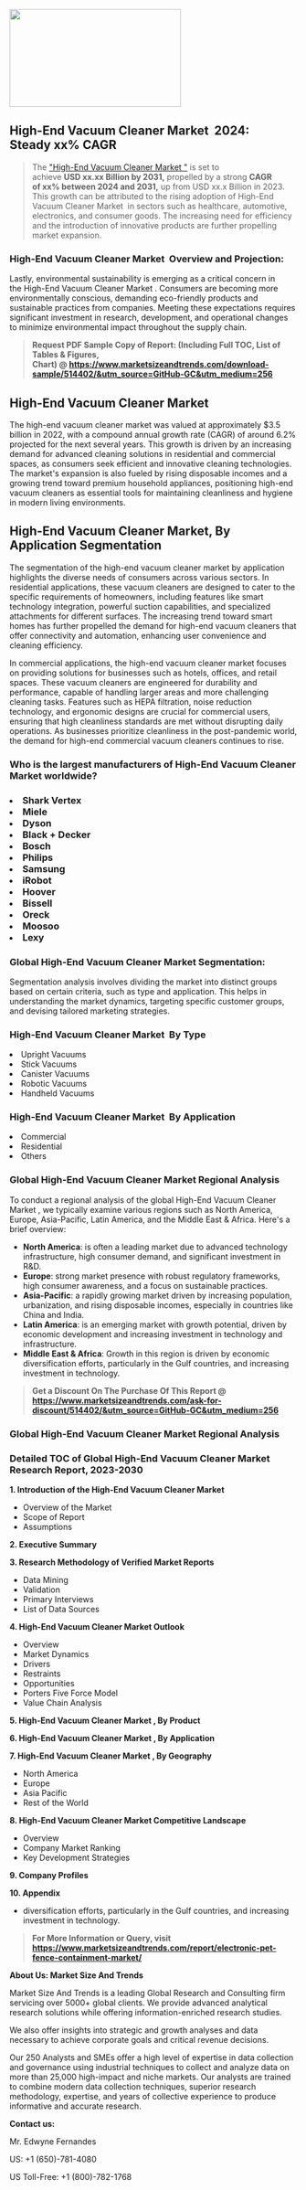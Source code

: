 <p><img class="alignnone size-medium wp-image-20088" src="https://ffe5etoiles.com/wp-content/uploads/2024/12/MST1-300x171.png" alt="" width="300" height="171" /></p><h2 id="ember46" class="ember-view reader-text-block__heading-2">High-End Vacuum Cleaner Market &nbsp;2024: Steady&nbsp;xx% CAGR</h2><blockquote id="ember47" class="ember-view reader-text-block__blockquote">The&nbsp;<a class="app-aware-link " href="https://www.marketsizeandtrends.com/download-sample/514402/&utm_source=GitHub-GC&utm_medium=256" target="_blank" data-test-app-aware-link="">"High-End Vacuum Cleaner Market "</a>&nbsp;is set to achieve&nbsp;<strong>USD&nbsp;xx.xx&nbsp;Billion by 2031,</strong>&nbsp;propelled by a strong&nbsp;<strong>CAGR of&nbsp;xx% between 2024 and 2031,</strong>&nbsp;up from USD xx.x Billion in 2023. This growth can be attributed to the rising adoption of&nbsp;High-End Vacuum Cleaner Market &nbsp;in sectors such as healthcare, automotive, electronics, and consumer goods. The increasing need for efficiency and the introduction of innovative products are further propelling market expansion.</blockquote><h3 id="ember48" class="ember-view reader-text-block__heading-3">High-End Vacuum Cleaner Market &nbsp;Overview and Projection:</h3><p id="ember49" class="ember-view reader-text-block__paragraph">Lastly, environmental sustainability is emerging as a critical concern in the&nbsp;High-End Vacuum Cleaner Market . Consumers are becoming more environmentally conscious, demanding eco-friendly products and sustainable practices from companies. Meeting these expectations requires significant investment in research, development, and operational changes to minimize environmental impact throughout the supply chain.</p><blockquote id="ember50" class="ember-view reader-text-block__blockquote"><strong>Request PDF Sample Copy of Report: (Including Full TOC, List of Tables &amp; Figures, Chart)&nbsp;@&nbsp;<strong><a href="https://www.marketsizeandtrends.com/download-sample/514402/&utm_source=GitHub-GC&utm_medium=256" target="_blank">https://www.marketsizeandtrends.com/download-sample/514402/&utm_source=GitHub-GC&utm_medium=256</a></strong></strong></blockquote><h3 class=""> <h2>High-End Vacuum Cleaner Market</h2><p>The high-end vacuum cleaner market was valued at approximately $3.5 billion in 2022, with a compound annual growth rate (CAGR) of around 6.2% projected for the next several years. This growth is driven by an increasing demand for advanced cleaning solutions in residential and commercial spaces, as consumers seek efficient and innovative cleaning technologies. The market's expansion is also fueled by rising disposable incomes and a growing trend toward premium household appliances, positioning high-end vacuum cleaners as essential tools for maintaining cleanliness and hygiene in modern living environments.</p><h2>High-End Vacuum Cleaner Market, By Application Segmentation</h2><p>The segmentation of the high-end vacuum cleaner market by application highlights the diverse needs of consumers across various sectors. In residential applications, these vacuum cleaners are designed to cater to the specific requirements of homeowners, including features like smart technology integration, powerful suction capabilities, and specialized attachments for different surfaces. The increasing trend toward smart homes has further propelled the demand for high-end vacuum cleaners that offer connectivity and automation, enhancing user convenience and cleaning efficiency.</p><p>In commercial applications, the high-end vacuum cleaner market focuses on providing solutions for businesses such as hotels, offices, and retail spaces. These vacuum cleaners are engineered for durability and performance, capable of handling larger areas and more challenging cleaning tasks. Features such as HEPA filtration, noise reduction technology, and ergonomic designs are crucial for commercial users, ensuring that high cleanliness standards are met without disrupting daily operations. As businesses prioritize cleanliness in the post-pandemic world, the demand for high-end commercial vacuum cleaners continues to rise.</p></h3><h3 id="" class="">Who is the largest manufacturers of&nbsp;High-End Vacuum Cleaner Market worldwide?</h3><h3 class=""></Li><Li>Shark Vertex</Li><Li> Miele</Li><Li> Dyson</Li><Li> Black + Decker</Li><Li> Bosch</Li><Li> Philips</Li><Li> Samsung</Li><Li> iRobot</Li><Li> Hoover</Li><Li> Bissell</Li><Li> Oreck</Li><Li> Moosoo</Li><Li> Lexy</h3><h3 id="ember53" class="ember-view reader-text-block__heading-3">Global&nbsp;High-End Vacuum Cleaner Market Segmentation:</h3><p id="ember54" class="ember-view reader-text-block__paragraph">Segmentation analysis involves dividing the market into distinct groups based on certain criteria, such as type and application. This helps in understanding the market dynamics, targeting specific customer groups, and devising tailored marketing strategies.</p><h3 id="" class="">High-End Vacuum Cleaner Market &nbsp;By Type</h3><p></Li><Li>Upright Vacuums</Li><Li> Stick Vacuums</Li><Li> Canister Vacuums</Li><Li> Robotic Vacuums</Li><Li> Handheld Vacuums</p><h3 id="" class="">High-End Vacuum Cleaner Market &nbsp;By Application</h3><p class=""></Li><Li>Commercial</Li><Li> Residential</Li><Li> Others</p><h3 id="ember62" class="ember-view reader-text-block__heading-3">Global High-End Vacuum Cleaner Market Regional Analysis</h3><p id="ember63" class="ember-view reader-text-block__paragraph">To conduct a regional analysis of the global High-End Vacuum Cleaner Market , we typically examine various regions such as North America, Europe, Asia-Pacific, Latin America, and the Middle East &amp; Africa. Here's a brief overview:</p><ul><li><strong>North America</strong>: is often a leading market due to advanced technology infrastructure, high consumer demand, and significant investment in R&amp;D.</li><li><strong>Europe</strong>: strong market presence with robust regulatory frameworks, high consumer awareness, and a focus on sustainable practices.</li><li><strong>Asia-Pacific</strong>: a rapidly growing market driven by increasing population, urbanization, and rising disposable incomes, especially in countries like China and India.</li><li><strong>Latin America</strong>: is an emerging market with growth potential, driven by economic development and increasing investment in technology and infrastructure.</li><li><strong>Middle East &amp; Africa</strong>: Growth in this region is driven by economic diversification efforts, particularly in the Gulf countries, and increasing investment in technology.</li></ul><blockquote id="ember61" class="ember-view reader-text-block__blockquote"><strong>Get a Discount On The Purchase Of This Report @ <strong><a href="https://html-cleaner.com/" target="">https://www.marketsizeandtrends.com/ask-for-discount/514402/&utm_source=GitHub-GC&utm_medium=256</a></strong></strong></blockquote><h3 id="ember62" class="ember-view reader-text-block__heading-3">Global High-End Vacuum Cleaner Market Regional Analysis</h3><h3 id="" class="">Detailed TOC of Global High-End Vacuum Cleaner Market Research Report, 2023-2030</h3><p id="" class=""><strong>1. Introduction of the High-End Vacuum Cleaner Market </strong></p><ul><li>Overview of the Market</li><li>Scope of Report</li><li>Assumptions</li></ul><p id="" class=""><strong>2. Executive Summary</strong></p><p id="" class=""><strong>3. Research Methodology of Verified Market Reports</strong></p><ul><li>Data Mining</li><li>Validation</li><li>Primary Interviews</li><li>List of Data Sources</li></ul><p id="" class=""><strong>4. High-End Vacuum Cleaner Market Outlook</strong></p><ul><li>Overview</li><li>Market Dynamics</li><li>Drivers</li><li>Restraints</li><li>Opportunities</li><li>Porters Five Force Model</li><li>Value Chain Analysis</li></ul><p id="" class=""><strong>5. High-End Vacuum Cleaner Market , By Product</strong></p><p id="" class=""><strong>6. High-End Vacuum Cleaner Market , By Application</strong></p><p id="" class=""><strong>7. High-End Vacuum Cleaner Market , By Geography</strong></p><ul><li>North America</li><li>Europe</li><li>Asia Pacific</li><li>Rest of the World</li></ul><p id="" class=""><strong>8. High-End Vacuum Cleaner Market Competitive Landscape</strong></p><ul><li>Overview</li><li>Company Market Ranking</li><li>Key Development Strategies</li></ul><p id="" class=""><strong>9. Company Profiles</strong></p><p id="" class=""><strong>10. Appendix</strong></p><ul><li>diversification efforts, particularly in the Gulf countries, and increasing investment in technology.</li></ul><blockquote id="ember65" class="ember-view reader-text-block__blockquote"><strong>For More Information or Query, visit <strong><strong><a href="https://html-cleaner.com/" target="">https://www.marketsizeandtrends.com/report/electronic-pet-fence-containment-market/</a></strong></strong></strong></blockquote><p id="" class=""><strong>About Us: Market Size And Trends</strong></p><p id="" class="">Market Size And Trends is a leading Global Research and Consulting firm servicing over 5000+ global clients. We provide advanced analytical research solutions while offering information-enriched research studies.</p><p id="" class="">We also offer insights into strategic and growth analyses and data necessary to achieve corporate goals and critical revenue decisions.</p><p id="" class="">Our 250 Analysts and SMEs offer a high level of expertise in data collection and governance using industrial techniques to collect and analyze data on more than 25,000 high-impact and niche markets. Our analysts are trained to combine modern data collection techniques, superior research methodology, expertise, and years of collective experience to produce informative and accurate research.</p><p id="" class=""><strong>Contact us:</strong></p><p id="" class="">Mr. Edwyne Fernandes</p><p id="" class="">US: +1 (650)-781-4080</p><p id="" class="">US Toll-Free: +1 (800)-782-1768</p>
